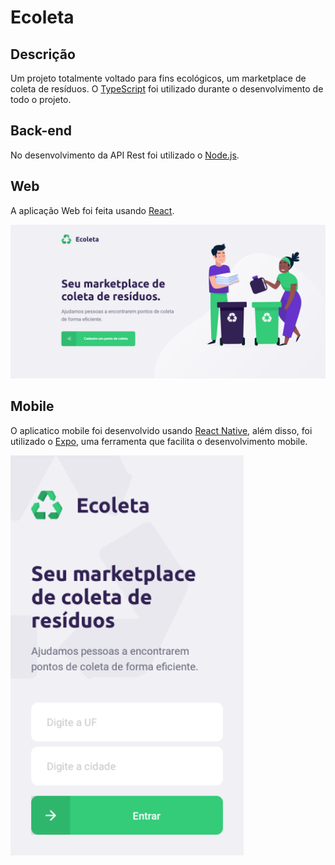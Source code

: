 # Ecoleta

## Descrição

Um projeto totalmente voltado para fins ecológicos, um marketplace de coleta de resíduos. O [TypeScript](https://www.typescriptlang.org/) foi utilizado durante o desenvolvimento de todo o projeto.

## Back-end

No desenvolvimento da API Rest foi utilizado o [Node.js](https://nodejs.org/en/).

## Web

A aplicação Web foi feita usando [React](https://pt-br.reactjs.org/).

![alt text](img/ecoleta-web.png)

## Mobile

O aplicatico mobile foi desenvolvido usando [React Native](https://reactnative.dev/), além disso, foi utilizado o [Expo](https://expo.io/), uma ferramenta que facilita o desenvolvimento mobile.

![alt text](img/mobile-home.png)
